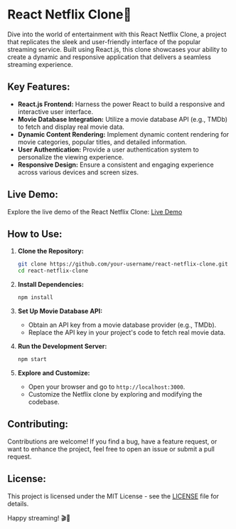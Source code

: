 # React Netflix Clone🚀

Dive into the world of entertainment with this React Netflix Clone, a project that replicates the sleek and user-friendly interface of the popular streaming service. Built using React.js, this clone showcases your ability to create a dynamic and responsive application that delivers a seamless streaming experience.

## Key Features:

- **React.js Frontend:** Harness the power  React to build a responsive and interactive user interface.
- **Movie Database Integration:** Utilize a movie database API (e.g., TMDb) to fetch and display real movie data. 
- **Dynamic Content Rendering:** Implement dynamic content rendering for movie categories, popular titles, and detailed information.
- **User Authentication:** Provide a user authentication system to personalize the viewing experience.
- **Responsive Design:** Ensure a consistent and engaging experience across various devices and screen sizes.

## Live Demo:

Explore the live demo of the React Netflix Clone: [Live Demo](https://jamshibkl.github.io/React-Netflix-Clone)

## How to Use:

1. **Clone the Repository:**
   ```bash
   git clone https://github.com/your-username/react-netflix-clone.git
   cd react-netflix-clone
   ```

2. **Install Dependencies:**
   ```bash
   npm install
   ```

3. **Set Up Movie Database API:**
   - Obtain an API key from a movie database provider (e.g., TMDb).
   - Replace the API key in your project's code to fetch real movie data.

4. **Run the Development Server:**
   ```bash
   npm start
   ```

5. **Explore and Customize:**
   - Open your browser and go to `http://localhost:3000`.
   - Customize the Netflix clone by exploring and modifying the codebase.

## Contributing:

Contributions are welcome! If you find a bug, have a feature request, or want to enhance the project, feel free to open an issue or submit a pull request.

## License:

This project is licensed under the MIT License - see the [LICENSE](LICENSE) file for details.

Happy streaming! 🎬🍿
